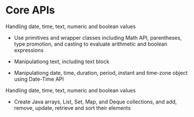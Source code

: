 
# Core APIs

Handling date, time, text, numeric and boolean values

- Use primitives and wrapper classes including Math API, parentheses, type promotion, and casting to evaluate arithmetic and boolean expressions

- Manipulationg text, including text block

-  Manipulationg date, time, duration, period, instant and time-zone object using Date-Time API

Handling date, time, text, numeric and boolean values

- Create Java arrays, List, Set, Map, and Deque collections, and add, remove, update, retrieve and sort their elements

